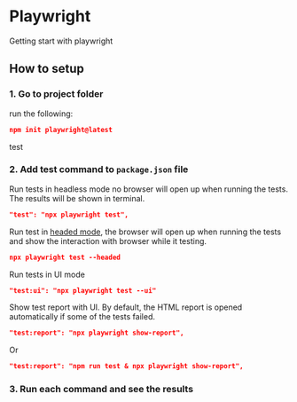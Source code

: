 # Playwright
Getting start with playwright

## How to setup

### 1. Go to project folder

run the following:
```json
npm init playwright@latest 
```
test

### 2. Add test command to `package.json` file

Run tests in headless mode no browser will open up when running the tests. The results will be shown in terminal.
```json
"test": "npx playwright test",
```
Run test in [headed mode](https://playwright.dev/docs/running-tests#run-tests-in-headed-mode), the browser will open up when running the tests and show the interaction with browser while it testing.

```json
npx playwright test --headed

```

Run tests in UI mode
```json
"test:ui": "npx playwright test --ui"
```

Show test report with UI. By default, the HTML report is opened automatically if some of the tests failed.
```json
"test:report": "npx playwright show-report",
```
Or
```json
"test:report": "npm run test & npx playwright show-report",
```

### 3. Run each command and see the results
